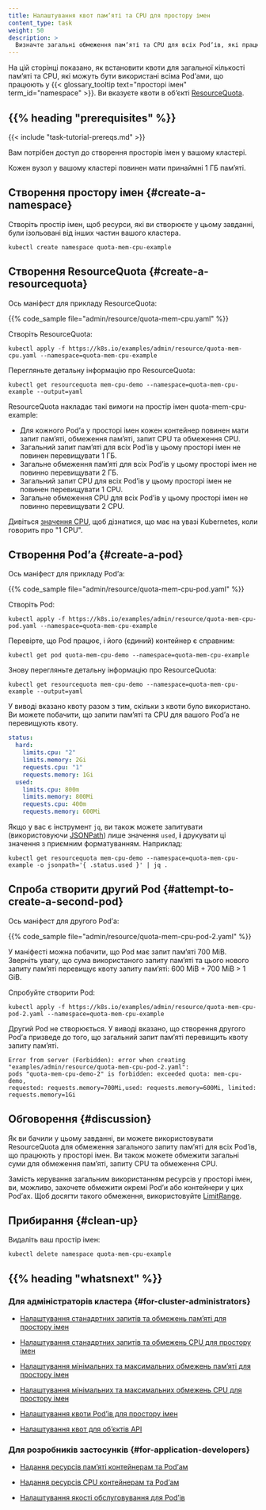 ```yaml
---
title: Налаштування квот памʼяті та CPU для простору імен
content_type: task
weight: 50
description: >
  Визначте загальні обмеження памʼяті та CPU для всіх Podʼів, які працюють у просторі імен.
---
```


<!-- overview -->

На цій сторінці показано, як встановити квоти для загальної кількості памʼяті та CPU, які можуть бути використані всіма Podʼами, що працюють у {{< glossary_tooltip text="просторі імен" term_id="namespace" >}}. Ви вказуєте квоти в обʼєкті [ResourceQuota](/uk/docs/reference/kubernetes-api/policy-resources/resource-quota-v1/).

## {{% heading "prerequisites" %}}

{{< include "task-tutorial-prereqs.md" >}}

Вам потрібен доступ до створення просторів імен у вашому кластері.

Кожен вузол у вашому кластері повинен мати принаймні 1 ГБ памʼяті.

<!-- steps -->

## Створення простору імен {#create-a-namespace}

Створіть простір імен, щоб ресурси, які ви створюєте у цьому завданні, були ізольовані від інших частин вашого кластера.

```shell
kubectl create namespace quota-mem-cpu-example
```

## Створення ResourceQuota {#create-a-resourcequota}

Ось маніфест для прикладу ResourceQuota:

{{% code_sample file="admin/resource/quota-mem-cpu.yaml" %}}

Створіть ResourceQuota:

```shell
kubectl apply -f https://k8s.io/examples/admin/resource/quota-mem-cpu.yaml --namespace=quota-mem-cpu-example
```

Перегляньте детальну інформацію про ResourceQuota:

```shell
kubectl get resourcequota mem-cpu-demo --namespace=quota-mem-cpu-example --output=yaml
```

ResourceQuota накладає такі вимоги на простір імен quota-mem-cpu-example:

* Для кожного Podʼа у просторі імен кожен контейнер повинен мати запит памʼяті, обмеження памʼяті, запит CPU та обмеження CPU.
* Загальний запит памʼяті для всіх Podʼів у цьому просторі імен не повинен перевищувати 1 ГБ.
* Загальне обмеження памʼяті для всіх Podʼів у цьому просторі імен не повинно перевищувати 2 ГБ.
* Загальний запит CPU для всіх Podʼів у цьому просторі імен не повинен перевищувати 1 CPU.
* Загальне обмеження CPU для всіх Podʼів у цьому просторі імен не повинно перевищувати 2 CPU.

Дивіться [значення CPU](/uk/docs/concepts/configuration/manage-resources-containers/#meaning-of-cpu), щоб дізнатися, що має на увазі Kubernetes, коли говорить про "1 CPU".

## Створення Podʼа {#create-a-pod}

Ось маніфест для прикладу Podʼа:

{{% code_sample file="admin/resource/quota-mem-cpu-pod.yaml" %}}

Створіть Pod:

```shell
kubectl apply -f https://k8s.io/examples/admin/resource/quota-mem-cpu-pod.yaml --namespace=quota-mem-cpu-example
```

Перевірте, що Pod працює, і його (єдиний) контейнер є справним:

```shell
kubectl get pod quota-mem-cpu-demo --namespace=quota-mem-cpu-example
```

Знову перегляньте детальну інформацію про ResourceQuota:

```shell
kubectl get resourcequota mem-cpu-demo --namespace=quota-mem-cpu-example --output=yaml
```

У виводі вказано квоту разом з тим, скільки з квоти було використано. Ви можете побачити, що запити памʼяті та CPU для вашого Podʼа не перевищують квоту.

```yaml
status:
  hard:
    limits.cpu: "2"
    limits.memory: 2Gi
    requests.cpu: "1"
    requests.memory: 1Gi
  used:
    limits.cpu: 800m
    limits.memory: 800Mi
    requests.cpu: 400m
    requests.memory: 600Mi
```

Якщо у вас є інструмент `jq`, ви також можете запитувати (використовуючи [JSONPath](/uk/docs/reference/kubectl/jsonpath/)) лише значення `used`, **і** друкувати ці значення з приємним форматуванням. Наприклад:

```shell
kubectl get resourcequota mem-cpu-demo --namespace=quota-mem-cpu-example -o jsonpath='{ .status.used }' | jq .
```

## Спроба створити другий Pod {#attempt-to-create-a-second-pod}

Ось маніфест для другого Podʼа:

{{% code_sample file="admin/resource/quota-mem-cpu-pod-2.yaml" %}}

У маніфесті можна побачити, що Pod має запит памʼяті 700 MiB. Зверніть увагу, що сума використаного запиту памʼяті та цього нового запиту памʼяті перевищує квоту запиту памʼяті: 600 MiB + 700 MiB > 1 GiB.

Спробуйте створити Pod:

```shell
kubectl apply -f https://k8s.io/examples/admin/resource/quota-mem-cpu-pod-2.yaml --namespace=quota-mem-cpu-example
```

Другий Pod не створюється. У виводі вказано, що створення другого Podʼа призведе до того, що загальний запит памʼяті перевищить квоту запиту памʼяті.

```none
Error from server (Forbidden): error when creating "examples/admin/resource/quota-mem-cpu-pod-2.yaml":
pods "quota-mem-cpu-demo-2" is forbidden: exceeded quota: mem-cpu-demo,
requested: requests.memory=700Mi,used: requests.memory=600Mi, limited: requests.memory=1Gi
```

## Обговорення {#discussion}

Як ви бачили у цьому завданні, ви можете використовувати ResourceQuota для обмеження загального запиту памʼяті для всіх Podʼів, що працюють у просторі імен. Ви також можете обмежити загальні суми для обмеження памʼяті, запиту CPU та обмеження CPU.

Замість керування загальним використанням ресурсів у просторі імен, ви, можливо, захочете обмежити окремі Podʼи або контейнери у цих Podʼах. Щоб досягти такого обмеження, використовуйте [LimitRange](/uk/docs/concepts/policy/limit-range/).

## Прибирання {#clean-up}

Видаліть ваш простір імен:

```shell
kubectl delete namespace quota-mem-cpu-example
```

## {{% heading "whatsnext" %}}

### Для адміністраторів кластера {#for-cluster-administrators}

* [Налаштування станадртних запитів та обмежень памʼяті для простору імен](/uk/docs/tasks/administer-cluster/manage-resources/memory-default-namespace/)

* [Налаштування станадртних запитів та обмежень CPU для простору імен](/uk/docs/tasks/administer-cluster/manage-resources/cpu-default-namespace/)

* [Налаштування мінімальних та максимальних обмежень памʼяті для простору імен](/uk/docs/tasks/administer-cluster/manage-resources/memory-constraint-namespace/)

* [Налаштування мінімальних та максимальних обмежень CPU для простору імен](/uk/docs/tasks/administer-cluster/manage-resources/cpu-constraint-namespace/)

* [Налаштування квоти Podʼів для простору імен](/uk/docs/tasks/administer-cluster/manage-resources/quota-pod-namespace/)

* [Налаштування квот для обʼєктів API](/uk/docs/tasks/administer-cluster/quota-api-object/)

### Для розробників застосунків {#for-application-developers}

* [Надання ресурсів памʼяті контейнерам та Podʼам](/uk/docs/tasks/configure-pod-container/assign-memory-resource/)

* [Надання ресурсів CPU контейнерам та Podʼам](/uk/docs/tasks/configure-pod-container/assign-cpu-resource/)

* [Налаштування якості обслуговування для Podʼів](/uk/docs/tasks/configure-pod-container/quality-service-pod/)
